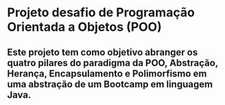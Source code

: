 # Projeto desafio de Programação Orientada a Objetos (POO)

## Este projeto tem como objetivo abranger os quatro pilares do paradigma da POO, Abstração, Herança, Encapsulamento e Polimorfismo em uma abstração de um Bootcamp em linguagem Java.

